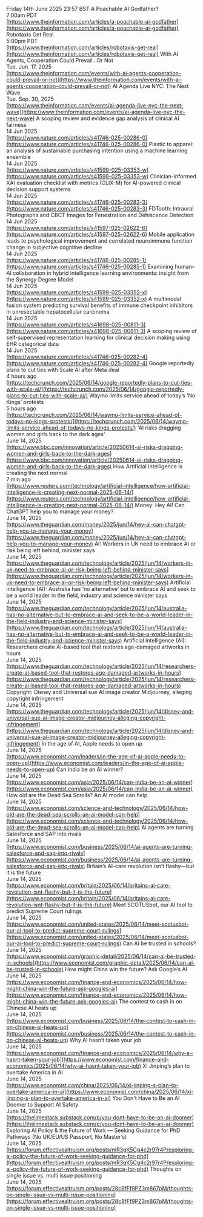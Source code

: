 Friday 14th June 2025 23:57 BST
A Poachable AI Godfather?  
7:00am PDT  
[https://www.theinformation.com/articles/a-poachable-ai-godfather](https://www.theinformation.com/articles/a-poachable-ai-godfather)
Robotaxis Get Real  
5:00pm PDT  
[https://www.theinformation.com/articles/robotaxis-get-real](https://www.theinformation.com/articles/robotaxis-get-real)
With AI Agents, Cooperation Could Prevail…Or Not  
Tue. Jun. 17, 2025  
[https://www.theinformation.com/events/with-ai-agents-cooperation-could-prevail-or-not](https://www.theinformation.com/events/with-ai-agents-cooperation-could-prevail-or-not)
AI Agenda Live NYC: The Next Wave  
Tue. Sep. 30, 2025  
[https://www.theinformation.com/events/ai-agenda-live-nyc-the-next-wave](https://www.theinformation.com/events/ai-agenda-live-nyc-the-next-wave)
A scoping review and evidence gap analysis of clinical AI fairness  
14 Jun 2025  
[https://www.nature.com/articles/s41746-025-00286-0](https://www.nature.com/articles/s41746-025-00286-0)
Plastic to apparel: an analysis of sustainable purchasing intention using a machine learning ensemble  
14 Jun 2025  
[https://www.nature.com/articles/s41599-025-03353-w](https://www.nature.com/articles/s41599-025-03353-w)
Clinician-informed XAI evaluation checklist with metrics (CLIX-M) for AI-powered clinical decision support systems  
14 Jun 2025  
[https://www.nature.com/articles/s41746-025-00283-3](https://www.nature.com/articles/s41746-025-00283-3)
FDTooth: Intraoral Photographs and CBCT Images for Fenestration and Dehiscence Detection  
14 Jun 2025  
[https://www.nature.com/articles/s41597-025-02622-6](https://www.nature.com/articles/s41597-025-02622-6)
Mobile application leads to psychological improvement and correlated neuroimmune function change in subjective cognitive decline  
14 Jun 2025  
[https://www.nature.com/articles/s41746-025-00285-1](https://www.nature.com/articles/s41746-025-00285-1)
Examining human–AI collaboration in hybrid intelligence learning environments: insight from the Synergy Degree Model  
14 Jun 2025  
[https://www.nature.com/articles/s41599-025-03352-x](https://www.nature.com/articles/s41599-025-03352-x)
A multimodal fusion system predicting survival benefits of immune checkpoint inhibitors in unresectable hepatocellular carcinoma  
14 Jun 2025  
[https://www.nature.com/articles/s41698-025-00811-3](https://www.nature.com/articles/s41698-025-00811-3)
A scoping review of self-supervised representation learning for clinical decision making using EHR categorical data  
14 Jun 2025  
[https://www.nature.com/articles/s41746-025-00282-4](https://www.nature.com/articles/s41746-025-00282-4)
Google reportedly plans to cut ties with Scale AI after Meta deal  
4 hours ago  
[https://techcrunch.com/2025/06/14/google-reportedly-plans-to-cut-ties-with-scale-ai/](https://techcrunch.com/2025/06/14/google-reportedly-plans-to-cut-ties-with-scale-ai/)
Waymo limits service ahead of today’s ‘No Kings’ protests  
5 hours ago  
[https://techcrunch.com/2025/06/14/waymo-limits-service-ahead-of-todays-no-kings-protests/](https://techcrunch.com/2025/06/14/waymo-limits-service-ahead-of-todays-no-kings-protests/)
'AI risks dragging women and girls back to the dark ages'  
June 14, 2025  
[https://www.bbc.com/innovation/article/20250614-ai-risks-dragging-women-and-girls-back-to-the-dark-ages](https://www.bbc.com/innovation/article/20250614-ai-risks-dragging-women-and-girls-back-to-the-dark-ages)
How Artificial Intelligence is creating the next normal  
7 min ago  
[https://www.reuters.com/technology/artificial-intelligence/how-artificial-intelligence-is-creating-next-normal-2025-06-14/](https://www.reuters.com/technology/artificial-intelligence/how-artificial-intelligence-is-creating-next-normal-2025-06-14/)
Money: Hey AI! Can ChatGPT help you to manage your money?  
June 14, 2025  
[https://www.theguardian.com/money/2025/jun/14/hey-ai-can-chatgpt-help-you-to-manage-your-money](https://www.theguardian.com/money/2025/jun/14/hey-ai-can-chatgpt-help-you-to-manage-your-money)
AI: Workers in UK need to embrace AI or risk being left behind, minister says  
June 14, 2025  
[https://www.theguardian.com/technology/article/2025/jun/14/workers-in-uk-need-to-embrace-ai-or-risk-being-left-behind-minister-says](https://www.theguardian.com/technology/article/2025/jun/14/workers-in-uk-need-to-embrace-ai-or-risk-being-left-behind-minister-says)
Artificial intelligence (AI): Australia has ‘no alternative’ but to embrace AI and seek to be a world leader in the field, industry and science minister says  
June 14, 2025  
[https://www.theguardian.com/technology/article/2025/jun/14/australia-has-no-alternative-but-to-embrace-ai-and-seek-to-be-a-world-leader-in-the-field-industry-and-science-minister-says](https://www.theguardian.com/technology/article/2025/jun/14/australia-has-no-alternative-but-to-embrace-ai-and-seek-to-be-a-world-leader-in-the-field-industry-and-science-minister-says)
Artificial intelligence (AI): Researchers create AI-based tool that restores age-damaged artworks in hours  
June 14, 2025  
[https://www.theguardian.com/technology/article/2025/jun/14/researchers-create-ai-based-tool-that-restores-age-damaged-artworks-in-hours](https://www.theguardian.com/technology/article/2025/jun/14/researchers-create-ai-based-tool-that-restores-age-damaged-artworks-in-hours)
Copyright: Disney and Universal sue AI image creator Midjourney, alleging copyright infringement  
June 14, 2025  
[https://www.theguardian.com/technology/article/2025/jun/14/disney-and-universal-sue-ai-image-creator-midjourney-alleging-copyright-infringement](https://www.theguardian.com/technology/article/2025/jun/14/disney-and-universal-sue-ai-image-creator-midjourney-alleging-copyright-infringement)
In the age of AI, Apple needs to open up  
June 14, 2025  
[https://www.economist.com/leaders/in-the-age-of-ai-apple-needs-to-open-up](https://www.economist.com/leaders/in-the-age-of-ai-apple-needs-to-open-up)
Can India be an AI winner?  
June 14, 2025  
[https://www.economist.com/asia/2025/06/14/can-india-be-an-ai-winner](https://www.economist.com/asia/2025/06/14/can-india-be-an-ai-winner)
How old are the Dead Sea Scrolls? An AI model can help  
June 14, 2025  
[https://www.economist.com/science-and-technology/2025/06/14/how-old-are-the-dead-sea-scrolls-an-ai-model-can-help](https://www.economist.com/science-and-technology/2025/06/14/how-old-are-the-dead-sea-scrolls-an-ai-model-can-help)
AI agents are turning Salesforce and SAP into rivals  
June 14, 2025  
[https://www.economist.com/business/2025/06/14/ai-agents-are-turning-salesforce-and-sap-into-rivals](https://www.economist.com/business/2025/06/14/ai-agents-are-turning-salesforce-and-sap-into-rivals)
Britain’s AI-care revolution isn’t flashy—but it is the future  
June 14, 2025  
[https://www.economist.com/britain/2025/06/14/britains-ai-care-revolution-isnt-flashy-but-it-is-the-future](https://www.economist.com/britain/2025/06/14/britains-ai-care-revolution-isnt-flashy-but-it-is-the-future)
Meet SCOTUSbot, our AI tool to predict Supreme Court rulings  
June 14, 2025  
[https://www.economist.com/united-states/2025/06/14/meet-scotusbot-our-ai-tool-to-predict-supreme-court-rulings](https://www.economist.com/united-states/2025/06/14/meet-scotusbot-our-ai-tool-to-predict-supreme-court-rulings)
Can AI be trusted in schools?  
June 14, 2025  
[https://www.economist.com/graphic-detail/2025/06/14/can-ai-be-trusted-in-schools](https://www.economist.com/graphic-detail/2025/06/14/can-ai-be-trusted-in-schools)
How might China win the future? Ask Google’s AI  
June 14, 2025  
[https://www.economist.com/finance-and-economics/2025/06/14/how-might-china-win-the-future-ask-googles-ai](https://www.economist.com/finance-and-economics/2025/06/14/how-might-china-win-the-future-ask-googles-ai)
The contest to cash in on Chinese AI heats up  
June 14, 2025  
[https://www.economist.com/business/2025/06/14/the-contest-to-cash-in-on-chinese-ai-heats-up](https://www.economist.com/business/2025/06/14/the-contest-to-cash-in-on-chinese-ai-heats-up)
Why AI hasn’t taken your job  
June 14, 2025  
[https://www.economist.com/finance-and-economics/2025/06/14/why-ai-hasnt-taken-your-job](https://www.economist.com/finance-and-economics/2025/06/14/why-ai-hasnt-taken-your-job)
Xi Jinping’s plan to overtake America in AI  
June 14, 2025  
[https://www.economist.com/china/2025/06/14/xi-jinping-s-plan-to-overtake-america-in-ai](https://www.economist.com/china/2025/06/14/xi-jinping-s-plan-to-overtake-america-in-ai)
You Don't Have to Be an AI Doomer to Support AI Safety  
June 14, 2025  
[https://thelimestack.substack.com/p/you-dont-have-to-be-an-ai-doomer](https://thelimestack.substack.com/p/you-dont-have-to-be-an-ai-doomer)
Exploring AI Policy & the Future of Work — Seeking Guidance for PhD Pathways (No UK/EU/US Passport, No Master’s)  
June 14, 2025  
[https://forum.effectivealtruism.org/posts/mR3gK5Cg4c2r97r4P/exploring-ai-policy-the-future-of-work-seeking-guidance-for-phd](https://forum.effectivealtruism.org/posts/mR3gK5Cg4c2r97r4P/exploring-ai-policy-the-future-of-work-seeking-guidance-for-phd)
Thoughts on single issue vs. multi issue positioning  
June 14, 2025  
[https://forum.effectivealtruism.org/posts/28c8fFf9PZ3m867pM/thoughts-on-single-issue-vs-multi-issue-positioning](https://forum.effectivealtruism.org/posts/28c8fFf9PZ3m867pM/thoughts-on-single-issue-vs-multi-issue-positioning)
